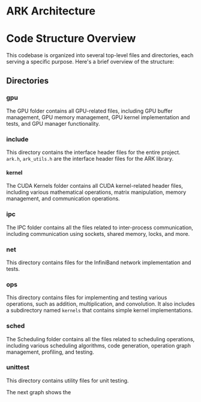 # ARK Architecture






# Code Structure Overview  
  
This codebase is organized into several top-level files and directories, each serving a specific purpose. Here's a brief overview of the structure:  
  
## Directories  
  
### gpu  
  
The GPU folder contains all GPU-related files, including GPU buffer management, GPU memory management, GPU kernel implementation and tests, and GPU manager functionality.  
  
### include  
  
This directory contains the interface header files for the entire project.  
`ark.h`, `ark_utils.h` are the interface header files for the ARK library.  
  
#### kernel
  
The CUDA Kernels folder contains all CUDA kernel-related header files, including various mathematical operations, matrix manipulation, memory management, and communication operations.  
  
### ipc  
  
The IPC folder contains all the files related to inter-process communication, including communication using sockets, shared memory, locks, and more.  
  
### net  
  
This directory contains files for the InfiniBand network implementation and tests.  
  
### ops  
  
This directory contains files for implementing and testing various operations, such as addition, multiplication, and convolution. It also includes a subdirectory named `kernels` that contains simple kernel implementations.  
  
### sched  
  
The Scheduling folder contains all the files related to scheduling operations, including various scheduling algorithms, code generation, operation graph management, profiling, and testing.  
  
### unittest  
  
This directory contains utility files for unit testing.  


The next graph shows the 
